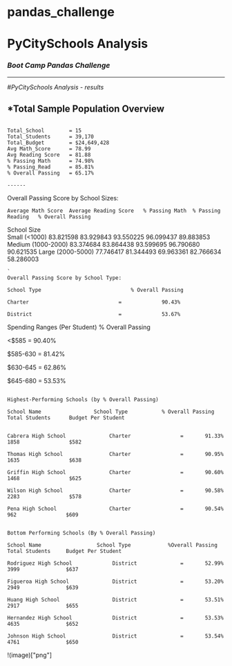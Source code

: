 # pandas_challenge
 # **PyCitySchools Analysis**
### _Boot Camp Pandas Challenge_


-----

#*PyCitySchools Analysis - results*


## *Total Sample Population Overview
```Summary of Total Sample Analyzed

Total_School	    = 15
Total_Students	    = 39,170
Total_Budget	    = $24,649,428
Avg Math_Score	    = 78.99
Avg Reading Score   = 81.88
% Passing Math	    = 74.98%
% Passing_Read	    = 85.81%
% Overall Passing   = 65.17%

------
```
Overall Passing Score by School Sizes:

	Average Math Score	Average Reading Score	% Passing Math	% Passing Reading	% Overall Passing
School Size					
Small (<1000)	83.821598	83.929843	93.550225	96.099437	89.883853
Medium (1000-2000)	83.374684	83.864438	93.599695	96.790680	90.621535
Large (2000-5000)	77.746417	81.344493	69.963361	82.766634	58.286003


````
`
Overall Passing Score by School Type:

School Type			                    % Overall Passing	

Charter		                        =             90.43%

District		                    =             53.67%

`````

	                                	
Spending Ranges (Per Student)		    % Overall Passing		

<$585		                        =            90.40%

$585-630	                        =	         81.42%

$630-645		                    =            62.86%

$645-680		                    =            53.53%

````

Highest-Performing Schools (by % Overall Passing)

School Name                 School Type	    	  % Overall Passing       Total Students      Budget Per Student


Cabrera High School	             Charter	            =   	91.33%              1858                $582

Thomas High School	             Charter	            =   	90.95%              1635                $638

Griffin High School	             Charter                =       90.60%              1468                $625

Wilson High School	             Charter	            =       90.58%              2283                $578

Pena High School	             Charter                =       90.54%               962                $609

`````

`````

Bottom Performing Schools (By % Overall Passing)

School Name                  School Type	        %Overall Passing          Total Students     Budget Per Student

Rodriguez High School	          District		        =       52.99%               3999               $637

Figueroa High School	          District	            =       53.20%               2949	            $639

Huang High School	              District	            =       53.51%               2917	            $655

Hernandez High School	          District	            =       53.53%               4635	            $652

Johnson High School	              District		        =       53.54%               4761	            $650

`````

!(image)["png"]

